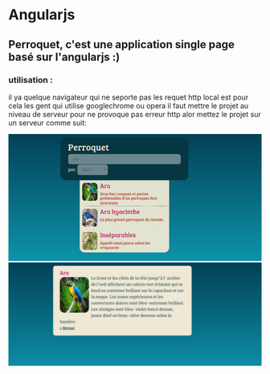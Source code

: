 # Angularjs
## Perroquet, c'est une application single page basé sur l'angularjs :)
### utilisation :
il ya quelque navigateur qui ne seporte pas les requet http local est pour cela les gent qui utilise googlechrome ou opera il faut mettre le projet au niveau de serveur pour ne provoque pas erreur http alor mettez le projet sur un serveur comme suit:

![image](https://github.com/davidlotfi/Angularjs/blob/master/image1.jpg)
![image](https://github.com/davidlotfi/Angularjs/blob/master/image2.jpg)

